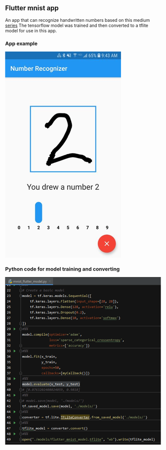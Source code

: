 ## Flutter mnist app

An app that can recognize handwritten numbers based on this medium [series](https://medium.com/flutter-community/handwriting-number-recognizer-with-flutter-and-tensorflow-part-i-414157b7574f)
The tensorflow model was trained and then converted to a tflite model for use in this app.

### App example
![](https://github.com/kupchoy/Flutter-mnist-app/blob/master/mnist_2.jpg 'App example')

### Python code for model training and converting
![](https://github.com/kupchoy/Flutter-mnist-app/blob/master/mnist_python.PNG 'App example')